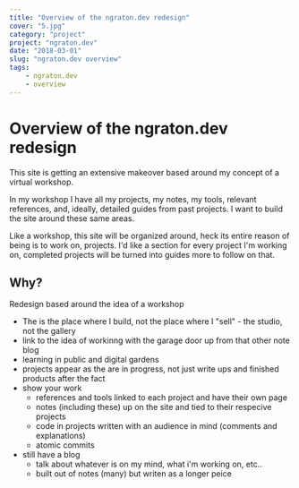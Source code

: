 ```yaml
---
title: "Overview of the ngraton.dev redesign"
cover: "5.jpg"
category: "project"
project: "ngraton.dev"
date: "2018-03-01"
slug: "ngraton.dev overview"
tags:
    - ngraton.dev
    - overview
---
```


# Overview of the ngraton.dev redesign

This site is getting an extensive makeover based around my concept of a virtual workshop.

In my workshop I have all my projects, my notes, my tools, relevant references, and, ideally, detailed guides from past projects. I want to build the site around these same areas.

Like a workshop, this site will be organized around, heck its entire reason of being is to work on, projects. I'd like a section for every project I'm working on, completed projects will be turned into guides more to follow on that.

## Why?

Redesign based around the idea of a workshop
- The is the place where I build, not the place where I "sell" - the studio, not the gallery
- link to the idea of workinng with the garage door up from that other note blog
- learning in public and digital gardens
- projects appear as the are in progress, not just write ups and finished products after the fact
- show your work
	- references and tools linked to each project and have their own page
	- notes (including these) up on the site and tied to their respecive projects
	- code in projects written with an audience in mind (comments and explanations)
	- atomic commits
- still have a blog
	- talk about whatever is on my mind, what i'm working on, etc..
	- built out of notes (many) but writen as a longer peice
